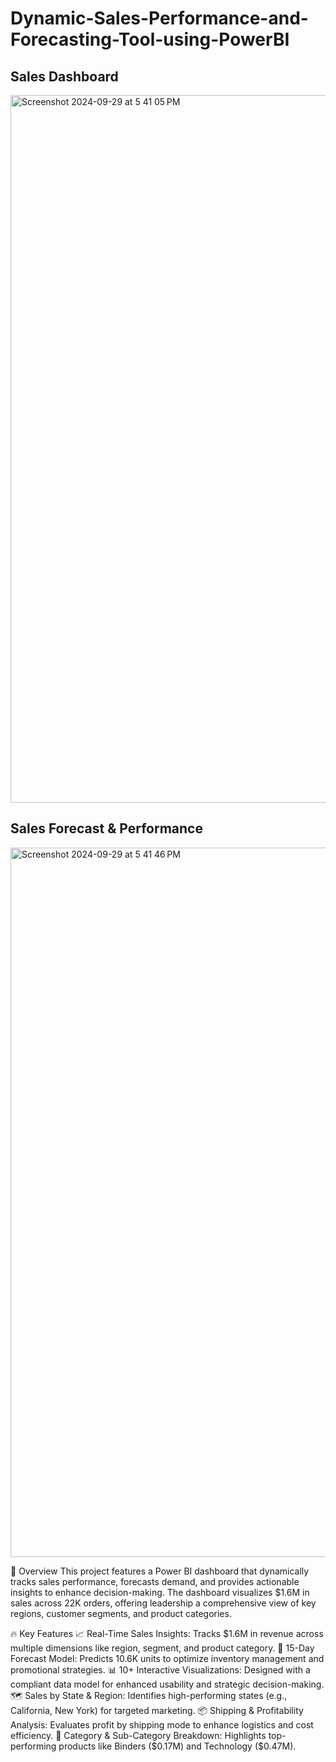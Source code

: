 # Dynamic-Sales-Performance-and-Forecasting-Tool-using-PowerBI

## Sales Dashboard
<img width="1132" alt="Screenshot 2024-09-29 at 5 41 05 PM" src="https://github.com/user-attachments/assets/fb016b4d-d694-4ba9-8be4-538c06f23e8b" />

## Sales Forecast & Performance
<img width="1135" alt="Screenshot 2024-09-29 at 5 41 46 PM" src="https://github.com/user-attachments/assets/0274c355-9277-406f-9293-3afdb5bd33fe" />

🚀 Overview
This project features a Power BI dashboard that dynamically tracks sales performance, forecasts demand, and provides actionable insights to enhance decision-making. The dashboard visualizes $1.6M in sales across 22K orders, offering leadership a comprehensive view of key regions, customer segments, and product categories.

🔥 Key Features
📈 Real-Time Sales Insights: Tracks $1.6M in revenue across multiple dimensions like region, segment, and product category.
🔮 15-Day Forecast Model: Predicts 10.6K units to optimize inventory management and promotional strategies.
📊 10+ Interactive Visualizations: Designed with a compliant data model for enhanced usability and strategic decision-making.
🗺️ Sales by State & Region: Identifies high-performing states (e.g., California, New York) for targeted marketing.
📦 Shipping & Profitability Analysis: Evaluates profit by shipping mode to enhance logistics and cost efficiency.
🛒 Category & Sub-Category Breakdown: Highlights top-performing products like Binders ($0.17M) and Technology ($0.47M).
